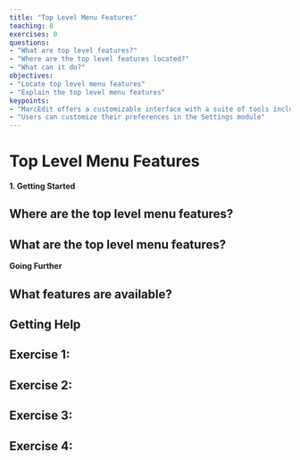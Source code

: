 ```yaml
---
title: "Top Level Menu Features"
teaching: 0
exercises: 0
questions:
- "What are top level features?"
- "Where are the top level features located?"
- "What can it do?"
objectives:
- "Locate top level menu features"
- "Explain the top level menu features"
keypoints:
- "MarcEdit offers a customizable interface with a suite of tools including the MarcEditor"
- "Users can customize their preferences in the Settings module"
---
```


# Top Level Menu Features

**1. Getting Started**

## Where are the top level menu features?



## What are the top level menu features?


**Going Further**




## What features are available?


## Getting Help



## Exercise 1:


## Exercise 2:



## Exercise 3:



## Exercise 4:
